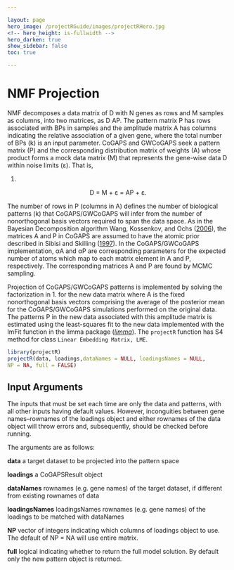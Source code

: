 ```yaml
---

layout: page
hero_image: /projectRGuide/images/projectRHero.jpg
<!-- hero_height: is-fullwidth -->
hero_darken: true
show_sidebar: false
toc: true

---
```


# NMF Projection

NMF decomposes a data matrix of D with N genes as rows and M samples as columns, into two matrices, as D AP. The pattern matrix P has rows associated with BPs in samples and the amplitude matrix A has columns indicating the relative association of a given gene, where the total number of BPs (k) is an input parameter. CoGAPS and GWCoGAPS seek a pattern matrix (P) and the corresponding distribution matrix of weights (A) whose product forms a mock data matrix (M) that represents the gene-wise data D within noise limits (ε). That is,

1.
<center>D = M + ε = AP + ε.</center>

<p>
The number of rows in P (columns in A) defines the number of biological patterns (k) that CoGAPS/GWCoGAPS will infer from the number of nonorthogonal basis vectors required to span the data space. As in the Bayesian Decomposition algorithm Wang, Kossenkov, and Ochs (<a href="https://bmcbioinformatics.biomedcentral.com/articles/10.1186/1471-2105-7-175" target="_blank">2006</a>), the matrices A and P in CoGAPS are assumed to have the atomic prior described in Sibisi and Skilling (<a href="https://academic.oup.com/jrsssb/article/59/1/217/7083066" target="_blank">1997</a>). In the CoGAPS/GWCoGAPS implementation, αA and αP are corresponding parameters for the expected number of atoms which map to each matrix element in A and P, respectively. The corresponding matrices A and P are found by MCMC sampling.
</p>

Projection of CoGAPS/GWCoGAPS patterns is implemented by solving the factorization in 1. for the new data matrix where A is the fixed nonorthogonal basis vectors comprising the average of the posterior mean for the CoGAPS/GWCoGAPS simulations performed on the original data. The patterns P in the new data associated with this amplitude matrix is estimated using the least-squares fit to the new data implemented with the lmFit function in the limma package (<a href="https://bioconductor.org/packages/3.17/bioc/html/limma.html" target="_blank">*limma*</a>). The ```projectR``` function has S4 method for class ```Linear Embedding Matrix, LME```.

```r
library(projectR)
projectR(data, loadings,dataNames = NULL, loadingsNames = NULL,
NP = NA, full = FALSE)
```

## Input Arguments

The inputs that must be set each time are only the data and patterns, with all other inputs having default values. However, inconguities between gene names–rownames of the loadings object and either rownames of the data object will throw errors and, subsequently, should be checked before running.

The arguments are as follows:

**data** a target dataset to be projected into the pattern space

**loadings** a CoGAPSResult object

**dataNames** rownames (e.g. gene names) of the target dataset, if different from existing rownames of data

**loadingsNames** loadingsNames rownames (e.g. gene names) of the loadings to be matched with dataNames

**NP** vector of integers indicating which columns of loadings object to use. The default of NP = NA will use entire matrix.

**full** logical indicating whether to return the full model solution. By default only the new pattern object is returned.
